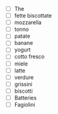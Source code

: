 ---
---
- [ ] The
- [ ] fette biscottate
- [ ] mozzarella
- [ ] tonno
- [ ] patate
- [ ] banane
- [ ] yogurt
- [ ] cotto fresco
- [ ] miele
- [ ] latte
- [ ] verdure
- [ ] grissini
- [ ] biscotti
- [ ] Batteries
- [ ] Fagiolini
